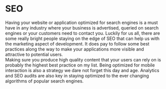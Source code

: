 # SEO
Having your website or application optimized for search engines is a must have in any industry where your business is advertised, queried on search engines or your customers need to contact you. Luckily for us all, there are some really bright people staying on the edge of SEO that can help us with the marketing aspect of development. It does pay to follow some best practices along the way to make your applications more visible and attractive to potential users.
<br>
Making sure you produce high quality content that your users can rely on is probably the highest best practice on my list. Being optimized for mobile interaction is also a strategy we dare not forget this day and age. Analytics and SEO audits are also key in staying optimized to the ever changing algorithms of popular search engines.
<br>